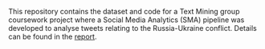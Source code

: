This repository contains the dataset and code for a Text Mining group coursework project where a Social Media Analytics (SMA) pipeline was developed to analyse tweets relating to the Russia-Ukraine conflict. Details can be found in the [report](report.pdf).
